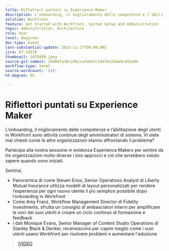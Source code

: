 ```yaml
---
title: Riflettori puntati su Experience Maker
description: L’onboarding, il miglioramento delle competenze e l’abilitazione degli utenti in Workfront sono un’attività continua per gli amministratori di sistema. Vi siete mai chiesti come le altre organizzazioni stanno affrontando il problema? Partecipa alla nostra sessione in evidenza Experience Makers per sentire da tre organizzazioni molto diverse i loro approcci e ciò che avrebbero voluto sapere quando sono iniziati.
solution: Workfront
feature: Get Started with Workfront, System Setup and Administration
topic: Administration, Architecture
role: User
level: Beginner
doc-type: Event
last-substantial-update: 2023-11-27T00:00:00Z
jira: KT-14570
thumbnail: 3425809.jpeg
source-git-commit: 2bd88fa38c2db1cafe843c19d74c810a9ce91dd6
workflow-type: tm+mt
source-wordcount: '213'
ht-degree: 0%

---
```



# Riflettori puntati su Experience Maker

L’onboarding, il miglioramento delle competenze e l’abilitazione degli utenti in Workfront sono attività continue degli amministratori di sistema. Vi siete mai chiesti come le altre organizzazioni stanno affrontando il problema?

Partecipa alla nostra sessione in evidenza Experience Makers per sentire da tre organizzazioni molto diverse i loro approcci e ciò che avrebbero voluto sapere quando sono iniziati.

Sentirai,

* Panoramica di come Steven Enos, Senior Operations Analyst di Liberty Mutual Insurance utilizza modelli di layout personalizzati per rendere l’esperienza per ogni nuovo utente il più semplice possibile dopo l’onboarding in Workfront
* Come Amy Franz, Workflow Management Director di Fidelity Investments, sfrutta un consiglio di ambasciatori interni per amplificare le voci dei suoi utenti e creare un ciclo continuo di formazione e feedback
* I dati Monique Evans, Senior Manager of Content Studio Operations di Stanley Black &amp; Decker, recensiscono per capire meglio come i suoi utenti usano Workfront per risolvere problemi e aumentare l&#39;adozione

>[!VIDEO](https://video.tv.adobe.com/v/3425809/?learn=on)
